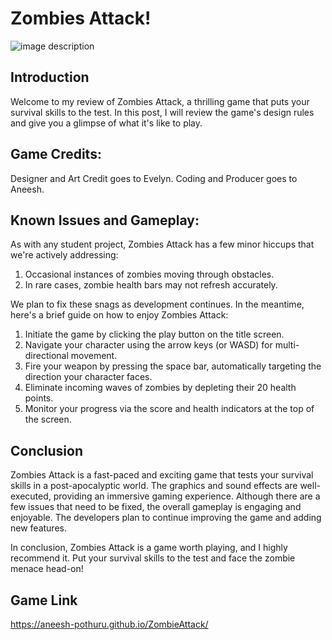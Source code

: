 # Zombies Attack!

![image description](https://user-images.githubusercontent.com/54965062/232264911-fd1e7e81-2a11-4de3-89fe-a7d8c7db9d52.png)

## Introduction

Welcome to my review of Zombies Attack, a thrilling game that puts your survival skills to the test. In this post, I will review the game's design rules and give you a glimpse of what it's like to play.

## Game Credits:

Designer and Art Credit goes to Evelyn.
Coding and Producer goes to Aneesh.

## Known Issues and Gameplay:

As with any student project, Zombies Attack has a few minor hiccups that we're actively addressing:

1. Occasional instances of zombies moving through obstacles.
2. In rare cases, zombie health bars may not refresh accurately.

We plan to fix these snags as development continues. In the meantime, here's a brief guide on how to enjoy Zombies Attack:

1. Initiate the game by clicking the play button on the title screen.
2. Navigate your character using the arrow keys (or WASD) for multi-directional movement.
3. Fire your weapon by pressing the space bar, automatically targeting the direction your character faces.
4. Eliminate incoming waves of zombies by depleting their 20 health points.
5. Monitor your progress via the score and health indicators at the top of the screen.

## Conclusion

Zombies Attack is a fast-paced and exciting game that tests your survival skills in a post-apocalyptic world. The graphics and sound effects are well-executed, providing an immersive gaming experience. Although there are a few issues that need to be fixed, the overall gameplay is engaging and enjoyable. The developers plan to continue improving the game and adding new features.

In conclusion, Zombies Attack is a game worth playing, and I highly recommend it. Put your survival skills to the test and face the zombie menace head-on!

## Game Link

https://aneesh-pothuru.github.io/ZombieAttack/



